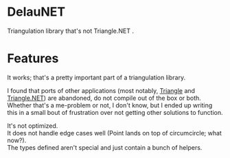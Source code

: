 # DelauNET
Triangulation library that's not Triangle.NET .

# Features
It works; that's a pretty important part of a triangulation library.

I found that ports of other applications (most notably, [Triangle](http://www.cs.cmu.edu/~quake/triangle.html) 
and [Triangle.NET](https://archive.codeplex.com/?p=triangle)) are abandoned, do not compile out of the box or both. 
Whether that's a me-problem or not, I don't know, but I ended up writing this in a small bout of frustration over 
not getting other solutions to function.

It's not optimized.  
It does not handle edge cases well (Point lands on top of circumcircle; what now?).  
The types defined aren't special and just contain a bunch of helpers.  
